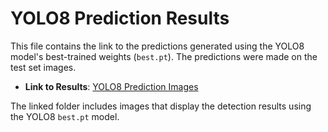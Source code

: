 # YOLO8 Prediction Results

This file contains the link to the predictions generated using the YOLO8 model's best-trained weights (`best.pt`). The predictions were made on the test set images.

- **Link to Results**: [YOLO8 Prediction Images](https://unisydneyedu-my.sharepoint.com/:u:/g/personal/yzha0548_uni_sydney_edu_au/ETFQNSY8_LhFt9tNP2pCn5wBvP9BLNVMRMv076_aYT2NaA?e=WOXNdq)

The linked folder includes images that display the detection results using the YOLO8 `best.pt` model.
